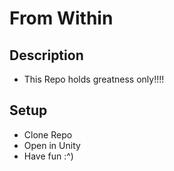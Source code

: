 # From Within

## Description

- This Repo holds greatness only!!!!

## Setup

- Clone Repo
- Open in Unity
- Have fun :^)